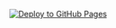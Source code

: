 [![Deploy to GitHub Pages](https://img.shields.io/badge/frontend-live-green)](https://itzWahaj.github.io/blockchain-voting-dapp)